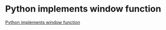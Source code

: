 # Python implements window function
[Python implements window function](https://aiwithcloud.com/2022/09/16/python_implements_window_function/)